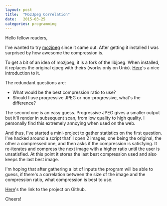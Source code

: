 ```yaml
---
layout: post
title:  "MozJpeg Correlation"
date:   2015-03-25
categories: programming
---
```


Hello fellow readers,

I've wanted to try [mozjpeg](https://github.com/mozilla/mozjpeg) since it came out.
After getting it installed I was surprised by how awesome the compression is.


To get a bit of an idea of mozjpeg, it is a fork of the libjpeg. When installed,
it replaces the original cjpeg with theirs (works only on Unix).
[Here](https://hacks.mozilla.org/2014/08/using-mozjpeg-to-create-efficient-jpegs/)'s a nice introduction to it.


The redundant questions are: 

* What would be the best compression ratio to use?
* Should I use progressive JPEG or non-progressive, what's the difference?


The second one is an easy guess. Progressive JPEG gives a smaller output but it'll
render in subsequent scan, from low quality to high quality. I personally find this extremely
annoying when used on the web.


And thus, I've started a mini-project to gather statistics on the first question.
I've hacked around a script that'll open 2 images, one being the original, the other a
compressed one, and then asks if the compression is satisfying. It re-iterates 
and compress the next image with a higher ratio until the user is unsatisfied.
At this point it stores the last best compression used and also keeps the last best image.


I'm hoping that after gathering a lot of inputs the program will be able to guess,
if there's a correlation between the size of the image and the compression ratio,
what compression is best to use.


[Here](https://github.com/venam/mozjpeg-stats)'s the link to the project on Github.


Cheers!
